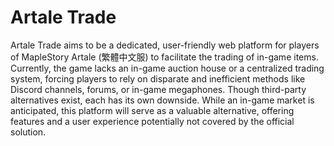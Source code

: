 # Artale Trade

Artale Trade aims to be a dedicated, user-friendly web platform for players of MapleStory Artale (繁體中文服) to facilitate the trading of in-game items. Currently, the game lacks an in-game auction house or a centralized trading system, forcing players to rely on disparate and inefficient methods like Discord channels, forums, or in-game megaphones. Though third-party alternatives exist, each has its own downside. While an in-game market is anticipated, this platform will serve as a valuable alternative, offering features and a user experience potentially not covered by the official solution.
